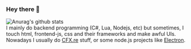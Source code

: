 ### Hey there 👋
![Anurag's github stats](https://github-readme-stats.vercel.app/api?username=ledandris&show_icons=true&title_color=d35400&text_color=d35400) <br>
I mainly do backend programming (C#, Lua, Nodejs, etc) but sometimes, I touch html, frontend-js, css and their frameworks and make awful UIs. <br>
Nowadays I usually do [CFX.re](https://github.com/citizenfx) stuff, or some node.js projects like [Electron](https://github.com/electron/electron). <br>

